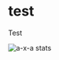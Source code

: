 # test

Test

<img
  align="center"
  src="https://github-readme-stats.vercel.app/api/top-langs?username=a-x-a&show_icons=true&theme=dark&locale=en&layout=compact"
  alt="a-x-a stats"
/>
